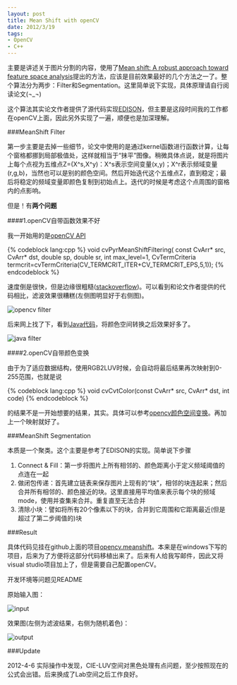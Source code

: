 ```yaml
---
layout: post
title: Mean Shift with openCV
date: 2012/3/19
tags:
- OpenCV
- C++
---
```


主要是讲述关于图片分割的内容，使用了[Mean shift: A robust approach toward feature space analysis](http://ieeexplore.ieee.org/xpls/abs_all.jsp?arnumber=1000236)提出的方法，应该是目前效果最好的几个方法之一了。整个算法分为两步：Filter和Segmentation。这里简单说下实现，具体原理请自行阅读论文(¬_¬)

这个算法其实论文作者提供了源代码实现[EDISON](http://coewww.rutgers.edu/riul/research/code/EDISON/)，但主要是这段时间我的工作都在openCV上面，因此另外实现了一遍，顺便也是加深理解。

<!--more-->

###MeanShift Filter

第一步主要是去掉一些细节，论文中使用的是通过kernel函数进行函数计算，让每个窗格都挪到局部极值处，这样就相当于“抹平”图像。稍微具体点说，就是将图片上每个点视为五维点Z=(X^s,X^y)：X^s表示空间变量(x,y)；X^r表示频域变量(r,g,b)，当然也可以是别的颜色空间。然后开始迭代这个五维点Z，直到稳定；最后将稳定的频域变量即颜色复制到初始点上。迭代的时候是考虑这个点周围的窗格内的点影响。

但是！有**两个问题**

####1.openCV自带函数效果不好

我一开始用的是[openCV API](http://www.seas.upenn.edu/~bensapp/opencvdocs/ref/opencvref_cv.htm)

{% codeblock lang:cpp %}
void cvPyrMeanShiftFiltering( const CvArr* src, CvArr* dst, double sp, double sr, int max_level=1, CvTermCriteria termcrit=cvTermCriteria(CV_TERMCRIT_ITER+CV_TERMCRIT_EPS,5,1));
{% endcodeblock %}

速度倒是很快，但是边缘很粗糙([stackoverflow](http://stackoverflow.com/questions/9645713/whats-the-difference-between-edison-and-cvpyrmeanshiftfiltering))。可以看到和论文作者提供的代码相比，滤波效果很糟糕(左侧图明显好于右侧图)。

![opencv filter](/images/meanshift1.png)

后来网上找了下，看到[Java代码](http://rsbweb.nih.gov/ij/plugins/download/Mean_Shift.java)，将颜色空间转换之后效果好多了。

![java filter](/images/meanshift2.png)

####2.openCV自带颜色变换

由于为了适应数据结构，使用RGB2LUV时候，会自动将最后结果再次映射到0-255范围，也就是说

{% codeblock lang:cpp %}
void cvCvtColor(const CvArr* src, CvArr* dst, int code)
{% endcodeblock %}

的结果不是一开始想要的结果，其实。具体可以参考[opencv颜色空间变换](http://opencv.willowgarage.com/documentation/c/miscellaneous_image_transformations.html)。再加上一个映射就好了。

###MeanShift Segmentation

本质是一个聚类。这个主要是参考了EDISON的实现。简单说下步骤

1. Connect &amp; Fill：第一步将图片上所有相邻的、颜色距离小于定义频域阈值的点连在一起
2. 做闭包传递：首先建立链表来保存图片上现有的“块”，相邻的块连起来；然后合并所有相邻的、颜色接近的块。这里直接用平均值来表示每个块的频域mode，使用并查集来合并。重复直至无法合并
3. 清除小块：譬如将所有20个像素以下的块，合并到它周围和它距离最近(但是超过了第二步阈值的)块

###Result

具体代码见挂在github上面的项目[opencv.meanshift](https://github.com/qiankanglai/opencv.meanshift)。本来是在windows下写的项目，后来为了方便将这部分代码移植出来了。后来有人给我写邮件，因此又将visual studio项目加上了，但是需要自己配置openCV。

开发环境等问题见README

原始输入图：

![input](/images/meanshift_input.png)

效果图(左侧为滤波结果，右侧为随机着色)：

![output](/images/meanshift_result.png)

###Update

2012-4-6 实际操作中发现，CIE-LUV空间对黑色处理有点问题，至少按照现在的公式会出错。后来换成了Lab空间之后工作良好。